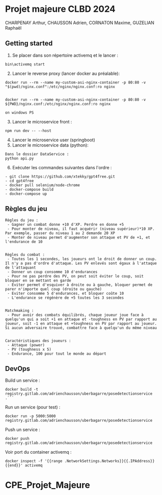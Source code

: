 # Projet majeure CLBD 2024

CHARPENAY Arthur, CHAUSSON Adrien, CORNATON Maxime, GUZELIAN Raphaël

## Getting started

1) Se placer dans son répertoire activemq et le lancer :
```
bin\activemq start
```

2) Lancer le reverse proxy (lancer docker au préalable):
```
docker run --rm --name my-custom-asi-nginx-container -p 80:80 -v "$(pwd)/nginx.conf":/etc/nginx/nginx.conf:ro nginx


docker run --rm --name my-custom-asi-nginx-container -p 80:80 -v ${PWD}/nginx.conf:/etc/nginx/nginx.conf:ro nginx

on windows PS
```

3) Lancer le microservice front :
```
npm run dev -- --host
```

4) Lancer le microservice user (springboot)
5) Lancer le microservice data (python):
```
Dans le dossier DataService :
python api.py
```

6) Exécuter les commandes suivantes dans l'ordre :
```
- git clone https://github.com/xtekky/gpt4free.git
- cd gpt4free
- docker pull selenium/node-chrome
- docker-compose build
- docker-compose up
```

## Règles du jeu 
```
Règles du jeu :
 - Gagner un combat donne +10 d'XP. Perdre en donne +5
 - Pour monter de niveau, il faut acquérir (niveau supérieur)*10 XP. Par exemple, passer du niveau 1 au 2 demande 20 XP
 - Monter de niveau permet d'augmenter son attaque et PV de +1, et l'endurance de 10


Règles du combat :
 - Toutes les 1 secondes, les joueurs ont le droit de donner un coup. Il n'y a pas d'ordre d'attaque. Les PV enlevés sont égaux à l'attaque de l'attaquant
 - Donner un coup consomme 10 d'endurances
 - Pour ne pas perdre des PV, on peut soit éviter le coup, soit bloquer en se mettant en garde
 - Eviter permet d'esquiver à droite ou à gauche, bloquer permet de parer n'importe quel coup (droite ou gauche)
 - Eviter consomme 5 d'endurances, et bloquer coûte 10
 - L'endurance se régénère de +5 toutes les 3 secondes 


Matchmaking :
 - Pour avoir des combats équilibrés, chaque joueur joue face à quelqu'un qui a soit +1 en attaque et -toughness en PV par rapport au joueur, soit -1 en attaque et +toughness en PV par rapport au joueur. Si aucun adversaire trouvé, combattre face à quelqu'un du même niveau 


Caractéristiques des joueurs :
 - Attaque (power)
 - PV (toughness x 5)
 - Endurance, 100 pour tout le monde au départ
```


## DevOps
Build un service :
```
docker build -t registry.gitlab.com/adrienchausson/uberbagarre/posedetectionservice .```
```
Run un service (pour test) :
```
docker run -p 5000:5000 registry.gitlab.com/adrienchausson/uberbagarre/posedetectionservice
```
Push un service :
```
docker push registry.gitlab.com/adrienchausson/uberbagarre/posedetectionservice
```
Voir port du container activemq :
```
docker inspect -f '{{range .NetworkSettings.Networks}}{{.IPAddress}}{{end}}' activemq
```
# CPE_Projet_Majeure
